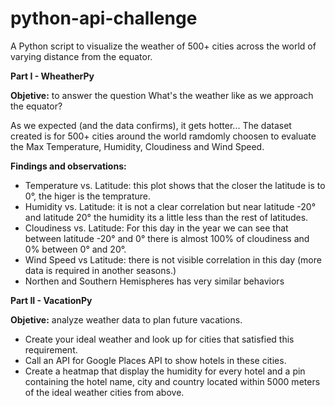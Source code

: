 # python-api-challenge
A Python script to visualize the weather of 500+ cities across the world of varying distance from the equator.

**Part I - WheatherPy**

**Objetive:** to answer the question What's the weather like as we approach the equator?

As we expected (and the data confirms), it gets hotter... The dataset created is for 500+ cities around the world ramdomly choosen to evaluate the Max Temperature, Humidity, Cloudiness and Wind Speed.

**Findings and observations:**

- Temperature vs. Latitude: this plot shows that the closer the latitude is to 0°, the higer is the temprature.
- Humidity vs. Latitude: it is not a clear correlation but near latitude -20° and latitude 20° the humidity its a little less than the rest of latitudes.
- Cloudiness vs. Latitude: For this day in the year we can see that between latitude -20° and 0° there is almost 100% of cloudiness and 0% between 0° and 20°.
- Wind Speed vs Latitude: there is not visible correlation in this day (more data is required in another seasons.)
- Northen and Southern Hemispheres has very similar behaviors

**Part II - VacationPy**

**Objetive:** analyze weather data to plan future vacations.

- Create your ideal weather and look up for cities that satisfied this requirement.
- Call an API for Google Places API to show hotels in these cities.
- Create a heatmap that display the humidity for every hotel and a pin containing the hotel name, city and country located within 5000 meters of the ideal weather cities from above.
